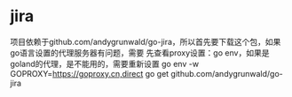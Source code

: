 # jira
项目依赖于github.com/andygrunwald/go-jira，所以首先要下载这个包，如果go语言设置的代理服务器有问题，需要
先查看proxy设置：go env，如果是goland的代理，是不能用的，需要重新设置
go env -w GOPROXY=https://goproxy.cn,direct
go get github.com/andygrunwald/go-jira
